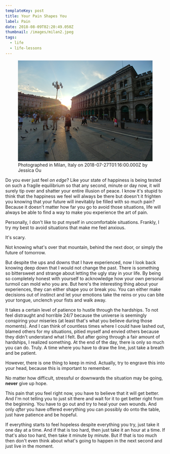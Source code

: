 ```yaml
---
templateKey: post
title: Your Pain Shapes You
label: Pain
date: 2018-08-09T02:20:49.050Z
thumbnail: /images/milan2.jpeg
tags:
  - life
  - life-lessons
---
```

<figure><img src="https://raw.githubusercontent.com/JasmineOuO/MeaningfulNonsense/master/static/images/milan.jpg" alt="Milan, Italy" title="Milan, Italy" /><figcaption>Photographed in Milan, Italy on 2018-07-27T01:16:00.000Z by Jessica Ou</figcaption></figure>

Do you ever just feel _on edge_? Like your state of happiness is being tested on such a fragile equilibrium so that any second, minute or day now, it will surely tip over and shatter your entire illusion of peace. I know it's stupid to think that the happiness we feel will always be there but doesn't it frighten you knowing that your future will inevitably be filled with so much pain? Because it doesn't matter how far you go to avoid those situations, life will always be able to find a way to make you experience the art of pain.

Personally, I don't like to put myself in uncomfortable situations. Frankly, I try my best to avoid situations that make me feel anxious.

It's scary.

Not knowing what's over that mountain, behind the next door, or simply the future of tomorrow.

But despite the ups and downs that I have experienced, now I look back knowing deep down that I would not change the past. There is something so bittersweet and strange about letting the ugly stay in your life. By being so completely honest with yourself to acknowledge how your own personal turmoil can mold who you are. But here's the interesting thing about your experiences, they can either shape you or break you. You can either make decisions out of instinct and let your emotions take the reins or you can bite your tongue, unclench your fists and walk away.

It takes a certain level of patience to hustle through the hardships. To not feel distraught and horrible 24/7 because the universe is seemingly conspiring your miseries (at least that's what you believe during those moments). And I can think of countless times where I could have lashed out, blamed others for my situations, pitied myself and envied others because they didn't understand what I felt. But after going through a fair amount of hardships, I realized something. At the end of the day, there is only so much you can do. Truly. A time where you have to draw the line, just take a breath and be patient.

However, there is one thing to keep in mind. Actually, try to engrave this into your head, because this is important to remember.

No matter how difficult, stressful or downwards the situation may be going, **never** give up hope.

This pain that you feel right now, you have to believe that it will get better. And I'm not telling you to just sit there and wait for it to get better right from the beginning. You have to go out and try to heal your own wounds. And only _after_ you have offered everything you can possibly do onto the table, just have patience and be hopeful.

If everything starts to feel hopeless despite everything you try, just take it one day at a time. And if that is too hard, then just take it an hour at a time. If that's also too hard, then take it minute by minute. But if that is too much then don't even think about what's going to happen in the next second and just live in the moment.
